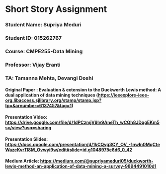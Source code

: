 # Short Story Assignment
### Student Name: Supriya Meduri
### Student ID: 015262767
### Course: CMPE255-Data Mining
### Professor: Vijay Eranti
### TA: Tamanna Mehta, Devangi Doshi

#### Original Paper : Evaluation & extension to the Duckworth Lewis method: A dual application of data mining techniques (https://ieeexplore-ieee-org.libaccess.sjlibrary.org/stamp/stamp.jsp?tp=&arnumber=6137457&tag=1)
#### Presentation Video: https://drive.google.com/file/d/1dPCzmjV9lv9AneTh_wCQh8JDqgEKm5sx/view?usp=sharing
#### Presentation Slides: https://docs.google.com/presentation/d/1kCQvg3CY_OV_-1nwIn0MqCteWazcKvr118M_Ovwyi9w/edit#slide=id.g1048975e6d6_0_42
#### Medium Article: https://medium.com/@supriyameduri05/duckworth-lewis-method-an-application-of-data-mining-a-survey-9894491010d1
